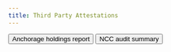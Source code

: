 ```yaml
---
title: Third Party Attestations
---
```

<button href="https://web.anchorage.com/anchorage-celo/">Anchorage holdings report</button>
<button href="/assets/NCCExecutiveSummary.pdf">NCC audit summary</button>